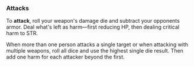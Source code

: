 ### Attacks

To **attack**, roll your weapon's damage die and subtract your opponents armor. Deal what's left as harm—first reducing HP, then dealing critical harm to STR.

When more than one person attacks a single target or when attacking with multiple weapons, roll all dice and use the highest single die result. Then add one harm for each attacker beyond the first.